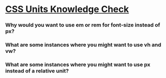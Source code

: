 # [CSS Units Knowledge Check](https://www.theodinproject.com/lessons/node-path-intermediate-html-and-css-css-units#knowledge-check)

### Why would you want to use em or rem for font-size instead of px?

### What are some instances where you might want to use vh and vw?

### What are some instances where you might want to use px instead of a relative unit?
